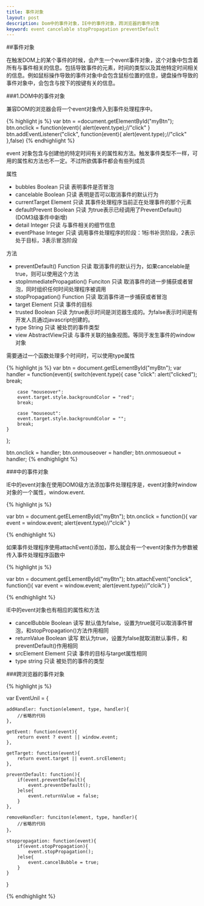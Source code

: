 ```yaml
---
title: 事件对象
layout: post
description: Dom中的事件对象，IE中的事件对象，跨浏览器的事件对象
keyword: event cancelable stopPropagation preventDefault
---
```


##事件对象

在触发DOM上的某个事件的时候，会产生一个event事件对象，这个对象中包含着所有与事件相关的信息。包括导致事件的元素，时间的类型以及其他特定时间相关的信息。例如鼠标操作导致的事件对象中会包含鼠标位置的信息，键盘操作导致的事件对象中，会包含与按下的按键有关的信息。

###1.DOM中的事件对象

兼容DOM的浏览器会将一个event对象传入到事件处理程序中。

{% highlight js %}
var btn = =document.getElementById("myBtn");
btn.onclick = function(event){
	alert(event.type);//"click"
}
btn.addEventListener("click", function(event){
	alert(event.type);//"click"
},false)
{% endhighlight %}

event 对象包含与创建他的特定时间有关的属性和方法。触发事件类型不一样，可用的属性和方法也不一定。不过所欲偶事件都会有些列成员

属性

- bubbles		Boolean		只读		表明事件是否冒泡
- cancelable		Boolean		只读		表明是否可以取消事件的默认行为
- currentTarget	Element		只读		其事件处理程序当前正在处理事件的那个元素
- defaultPrevent	Boolean		只读		为true表示已经调用了PreventDefault()(DOM3级事件中新增)
- detail			Integer		只读		与事件相关的细节信息
- eventPhase		Integer		只读		调用事件处理程序的阶段：1标书补货阶段，2表示处于目标，3表示冒泡阶段

方法

- preventDefault()  			Function 	只读		取消事件的默认行为，如果cancelable是true，则可以使用这个方法
- stopImmediatePropagation() Funciton 	只读		取消事件的进一步捕获或者冒泡，同时组织任何时间处理程序被调用
- stopPropagation() 			Function	只读		取消事件进一步捕获或者冒泡
- target 					Element		只读		事件的目标
- trusted					Boolean		只读		为true表示时间是浏览器生成的。为false表示时间是有开发人员通过javascript创建的。
- type						String		只读		被处罚的事件类型
- view						AbstractView只读		与事件关联的抽象视图。等同于发生事件的window对象

需要通过一个函数处理多个时间时，可以使用type属性

{% highlight js %}
var btn = document.getELementById("myBtn");
var handler = function(event){
	switch(event.type){
		case "click":
		alert("clicked");
		break;

		case "mouseover":
		event.target.style.backgroundColor = "red";
		break;

		case "mouseout":
		event.target.style.backgroundColor = "";
		break;
	}
};

btn.onclick = handler;
btn.onmouseover = handler;
btn.onmosueout = handler;
{% endhighlight %}

###中的事件对象

IE中的event对象在使用DOM0级方法添加事件处理程序是，event对象时window对象的一个属性，window.event.

{% highlight js %}

var btn = document.getELementById("myBtn");
	btn.onclick = function(){
		var event = window.event;
		alert(event.type)//"clcik"
}

{% endhighlight %}

如果事件处理程序使用attachEvent()添加，那么就会有一个event对象作为参数被传入事件处理程序函数中

{% highlight js %}

var btn = document.getELementById("myBtn");
	btn.attachEvent("onclick", function(){
		var event = window.event;
		alert(event.type)//"clcik")
}

{% endhighlight %}

IE中的event对象也有相应的属性和方法

- cancelBubble		Boolean		读写		默认值为false，设置为true就可以取消事件冒泡，和stopPropagation()方法作用相同
- returnValue		Boolean		读写		默认为true，设置为false就取消默认事件，和preventDefault()作用相同
- srcElement			Element		只读		事件的目标与target属性相同
- type				string		只读		被处罚的事件的类型

###跨浏览器的事件对象

{% highlight js %}

var EventUnil = {
	
	addHandler: function(element, type, handler){
		//省略的代码
	},

	getEvent: function(event){
		return event ? event || window.event;
	},

	getTarget: function(event){
		return event.target || event.srcElement;
	},

	preventDefault: function(){
		if(event.preventDefault){
			event.preventDefault();
		}else{
			event.returnValue = false;
		}
	},

	removeHandler: funciton(element, type, handler){
		//省略的代码
	}，

	stoppropagation: function(event){
		if(event.stopPropagation){
			event.stopPropagation();
		}else{
			event.cancelBubble = true;
		}
	}
}

{% endhighlight %}